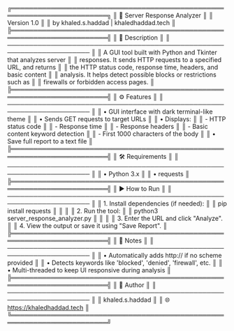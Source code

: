 ╔════════════════════════════════════════════════════════════════════════╗
║                        🦉 Server Response Analyzer                     ║
║                          Version 1.0                                  ║
║             by khaled.s.haddad | khaledhaddad.tech                    ║
╠════════════════════════════════════════════════════════════════════════╣
║ 📌 Description                                                         ║
║ ───────────────────────────────────────────────────────────────────── ║
║ A GUI tool built with Python and Tkinter that analyzes server         ║
║ responses. It sends HTTP requests to a specified URL, and returns     ║
║ the HTTP status code, response time, headers, and basic content       ║
║ analysis. It helps detect possible blocks or restrictions such as     ║
║ firewalls or forbidden access pages.                                  ║
╠════════════════════════════════════════════════════════════════════════╣
║ ⚙️ Features                                                            ║
║ ───────────────────────────────────────────────────────────────────── ║
║ • GUI interface with dark terminal-like theme                         ║
║ • Sends GET requests to target URLs                                   ║
║ • Displays:                                                           ║
║   - HTTP status code                                                  ║
║   - Response time                                                     ║
║   - Response headers                                                  ║
║   - Basic content keyword detection                                   ║
║   - First 1000 characters of the body                                 ║
║ • Save full report to a text file                                     ║
╠════════════════════════════════════════════════════════════════════════╣
║ 🛠️ Requirements                                                       ║
║ ───────────────────────────────────────────────────────────────────── ║
║ • Python 3.x                                                          ║
║ • requests                                                            ║
╠════════════════════════════════════════════════════════════════════════╣
║ ▶️ How to Run                                                         ║
║ ───────────────────────────────────────────────────────────────────── ║
║ 1. Install dependencies (if needed):                                  ║
║    pip install requests                                               ║
║                                                                        ║
║ 2. Run the tool:                                                      ║
║    python3 server_response_analyzer.py                                ║
║                                                                        ║
║ 3. Enter the URL and click "Analyze".                                 ║
║ 4. View the output or save it using "Save Report".                    ║
╠════════════════════════════════════════════════════════════════════════╣
║ 🧠 Notes                                                              ║
║ ───────────────────────────────────────────────────────────────────── ║
║ • Automatically adds http:// if no scheme provided                    ║
║ • Detects keywords like 'blocked', 'denied', 'firewall', etc.        ║
║ • Multi-threaded to keep UI responsive during analysis                ║
╠════════════════════════════════════════════════════════════════════════╣
║ 🐍 Author                                                             ║
║ ───────────────────────────────────────────────────────────────────── ║
║ khaled.s.haddad                                                      ║
║ 🌐 https://khaledhaddad.tech                                          ║
╚════════════════════════════════════════════════════════════════════════╝

